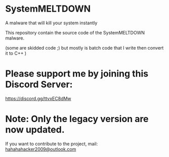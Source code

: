 # SystemMELTDOWN
A malware that will kill your system instantly

This repository contain the source code of the SystemMELTDOWN malware.

(some are skidded code ;) but mostly is batch code that I write then convert it to C++ )

# Please support me by joining this Discord Server:
https://discord.gg/ttvxEC8dMw

# Note: Only the legacy version are now updated.

If you want to contribute to the project, mail: hahahahacker2009@outlook.com
